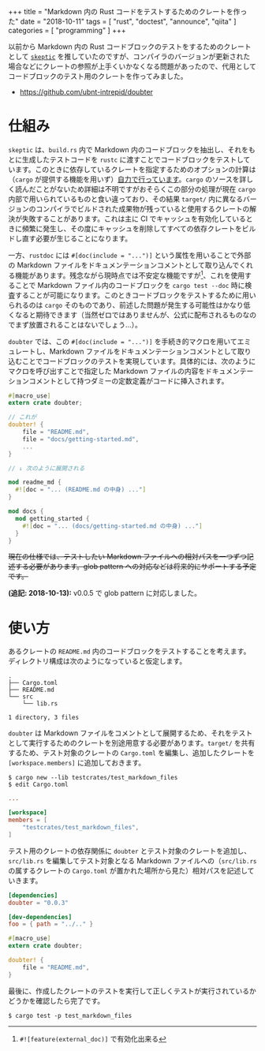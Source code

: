 +++
title = "Markdown 内の Rust コードをテストするためのクレートを作った"
date = "2018-10-11"
tags = [ "rust", "doctest", "announce", "qiita" ]
categories = [ "programming" ]
+++

以前から Markdown 内の Rust コードブロックのテストをするためのクレートとして [`skeptic`] を推していたのですが、コンパイラのバージョンが更新された場合などにクレートの参照が上手くいかなくなる問題があったので、代用としてコードブロックのテスト用のクレートを作ってみました。

<!-- more -->

* https://github.com/ubnt-intrepid/doubter

# 仕組み

`skeptic` は、`build.rs` 内で Markdown 内のコードブロックを抽出し、それをもとに生成したテストコードを `rustc` に渡すことでコードブロックをテストしています。このときに依存しているクレートを指定するためのオプションの計算は（`cargo` が提供する機能を用いず）[自力で行っています](https://github.com/budziq/rust-skeptic/blob/6448bb02d4ba3fc73b533cc861cc38fae55e5d05/src/skeptic/lib.rs#L764-L810)。`cargo` のソースを詳しく読んだことがないため詳細は不明ですがおそらくこの部分の処理が現在 `cargo` 内部で用いられているものと食い違っており、その結果 `target/` 内に異なるバージョンのコンパイラでビルドされた成果物が残っていると使用するクレートの解決が失敗することがあります。これは主に CI でキャッシュを有効化しているときに頻繁に発生し、その度にキャッシュを削除してすべての依存クレートをビルドし直す必要が生じることになります。

一方、`rustdoc` には `#[doc(include = "...")]` という属性を用いることで外部の Markdown ファイルをドキュメンテーションコメントとして取り込んでくれる機能があります。残念ながら現時点では不安定な機能ですが[^1]、これを使用することで Markdown ファイル内のコードブロックを `cargo test --doc` 時に検査することが可能になります。このときコードブロックをテストするために用いられるのは `cargo` そのものであり、前述した問題が発生する可能性はかなり低くなると期待できます（当然ゼロではありませんが、公式に配布されるものなのでまず放置されることはないでしょう…）。

`doubter` では、この `#[doc(include = "...")]` を手続き的マクロを用いてエミュレートし、Markdown ファイルをドキュメンテーションコメントとして取り込むことでコードブロックのテストを実現しています。具体的には、次のようにマクロを呼び出すことで指定した Markdown ファイルの内容をドキュメンテーションコメントとして持つダミーの定数定義がコードに挿入されます。

```rust
#[macro_use]
extern crate doubter;

// これが
doubter! {
    file = "README.md",
    file = "docs/getting-started.md",
    ...
}

// ↓ 次のように展開される

mod readme_md {
  #![doc = "... (README.md の中身) ..."]
}

mod docs {
  mod getting_started {
    #![doc = "... (docs/getting-started.md の中身) ..."]
  }
}
```

~~現在の仕様では、テストしたい Markdown ファイルへの相対パスを一つずつ記述する必要があります。glob pattern への対応などは将来的にサポートする予定です。~~

**(追記: 2018-10-13):** v0.0.5 で glob pattern に対応しました。

# 使い方

あるクレートの `README.md` 内のコードブロックをテストすることを考えます。ディレクトリ構成は次のようになっていると仮定します。

```
.
├── Cargo.toml
├── README.md
└── src
    └── lib.rs

1 directory, 3 files
```

`doubter` は Markdown ファイルをコメントとして展開するため、それをテストとして実行するためのクレートを別途用意する必要があります。`target/` を共有するため、テスト対象のクレートの `Cargo.toml` を編集し、追加したクレートを `[workspace.members]` に追加しておきます。


```shell-session create-doctest-crate
$ cargo new --lib testcrates/test_markdown_files
$ edit Cargo.toml
```

```toml Cargo.toml
...

[workspace]
members = [
    "testcrates/test_markdown_files",
]
```

テスト用のクレートの依存関係に `doubter` とテスト対象のクレートを追加し、`src/lib.rs` を編集してテスト対象となる Markdown ファイルへの（`src/lib.rs` の属するクレートの `Cargo.toml` が置かれた場所から見た）相対パスを記述していきます。

```toml testcrates/test_markdown_files/Cargo.toml
[dependencies]
doubter = "0.0.3"

[dev-dependencies]
foo = { path = "../.." }
```

```rust testcrates/test_markdown_files/src/lib.rs
#[macro_use]
extern crate doubter;

doubter! {
    file = "README.md",
}
```

最後に、作成したクレートのテストを実行して正しくテストが実行されているかどうかを確認したら完了です。

```shell-session
$ cargo test -p test_markdown_files
```

<!-- footnotes -->

[^1]: `#![feature(external_doc)]` で有効化出来る

<!-- links -->

[`skeptic`]: https://github.com/budziq/rust-skeptic

